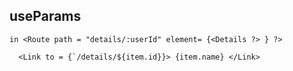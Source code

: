 

## useParams

```
in <Route path = "details/:userId" element= {<Details ?> } ?>

  <Link to = {`/details/${item.id}}> {item.name} </Link>
```
